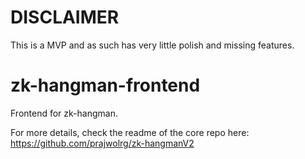 # DISCLAIMER
This is a MVP and as such has very little polish and missing features.

# zk-hangman-frontend
Frontend for zk-hangman.  

For more details, check the readme of the core repo here: <https://github.com/prajwolrg/zk-hangmanV2>
